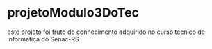 # projetoModulo3DoTec
este projeto foi fruto do conhecimento adquirido no curso tecnico de informatica do Senac-RS
